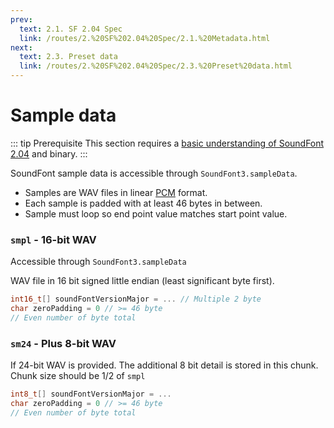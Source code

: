 ```yaml
---
prev:
  text: 2.1. SF 2.04 Spec
  link: /routes/2.%20SF%202.04%20Spec/2.1.%20Metadata.html
next:
  text: 2.3. Preset data
  link: /routes/2.%20SF%202.04%20Spec/2.3.%20Preset%20data.html
---
```


# Sample data
::: tip Prerequisite
This section requires a [basic understanding of SoundFont 2.04](/routes/2.%20SF%202.04%20Spec/README.html) and binary.
:::

SoundFont sample data is accessible through `SoundFont3.sampleData`.
* Samples are WAV files in linear [PCM](https://en.wikipedia.org/wiki/Pulse-code_modulation) format.
* Each sample is padded with at least 46 bytes in between.
* Sample must loop so end point value matches start point value.

### `smpl` - 16-bit WAV
Accessible through `SoundFont3.sampleData`

WAV file in 16 bit signed little endian (least significant byte first).

```C
int16_t[] soundFontVersionMajor = ... // Multiple 2 byte
char zeroPadding = 0 // >= 46 byte
// Even number of byte total
```

### `sm24` - Plus 8-bit WAV
If 24-bit WAV is provided. The additional 8 bit detail is stored in this chunk. Chunk size should be 1/2 of `smpl`

```C
int8_t[] soundFontVersionMajor = ...
char zeroPadding = 0 // >= 46 byte
// Even number of byte total
```
